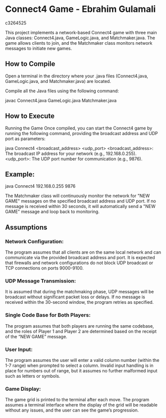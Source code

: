 # Connect4 Game - Ebrahim Gulamali 
c3264525

This project implements a network-based Connect4 game with three main Java classes: Connect4.java, GameLogic.java, and Matchmaker.java. The game allows clients to join, and the Matchmaker class monitors network messages to initiate new games.

## How to Compile
Open a terminal in the directory where your .java files (Connect4.java, GameLogic.java, and Matchmaker.java) are located.

Compile all the Java files using the following command:

javac Connect4.java GameLogic.java Matchmaker.java

## How to Execute
Running the Game
Once compiled, you can start the Connect4 game by running the following command, providing the broadcast address and UDP port as parameters:

java Connect4 <broadcast_address> <udp_port>
<broadcast_address>: The broadcast IP address for your network (e.g., 192.168.0.255).
<udp_port>: The UDP port number for communication (e.g., 9876).

## Example:
java Connect4 192.168.0.255 9876

The Matchmaker class will continuously monitor the network for "NEW GAME" messages on the specified broadcast address and UDP port. If no message is received within 30 seconds, it will automatically send a "NEW GAME" message and loop back to monitoring.

## Assumptions

### Network Configuration:

The program assumes that all clients are on the same local network and can communicate via the provided broadcast address and port. It is expected that firewalls and network configurations do not block UDP broadcast or TCP connections on ports 9000-9100.

### UDP Message Transmission:

It is assumed that during the matchmaking phase, UDP messages will be broadcast without significant packet loss or delays. If no message is received within the 30-second window, the program retries as specified.

### Single Code Base for Both Players:

The program assumes that both players are running the same codebase, and the roles of Player 1 and Player 2 are determined based on the receipt of the “NEW GAME” message.

### User Input:

The program assumes the user will enter a valid column number (within the 1-7 range) when prompted to select a column. Invalid input handling is in place for numbers out of range, but it assumes no further malformed input such as letters or symbols.

### Game Display:

The game grid is printed to the terminal after each move. The program assumes a terminal interface where the display of the grid will be readable without any issues, and the user can see the game’s progression.